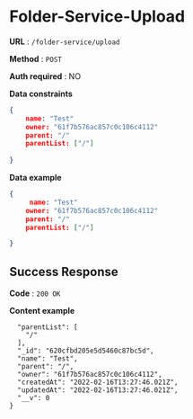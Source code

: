# Folder-Service-Upload

**URL** : `/folder-service/upload`

**Method** : `POST`

**Auth required** : NO

**Data constraints**

```json
{
    name: "Test"
    owner: "61f7b576ac857c0c106c4112"
    parent: "/"
    parentList: ["/"]
    
}
```
**Data example**

```json
{
     name: "Test"
    owner: "61f7b576ac857c0c106c4112"
    parent: "/"
    parentList: ["/"]

}
```

## Success Response

**Code** : `200 OK`

**Content example**

```json{
  "parentList": [
    "/"
  ],
  "_id": "620cfbd205e5d5460c87bc5d",
  "name": "Test",
  "parent": "/",
  "owner": "61f7b576ac857c0c106c4112",
  "createdAt": "2022-02-16T13:27:46.021Z",
  "updatedAt": "2022-02-16T13:27:46.021Z",
  "__v": 0
}
```
